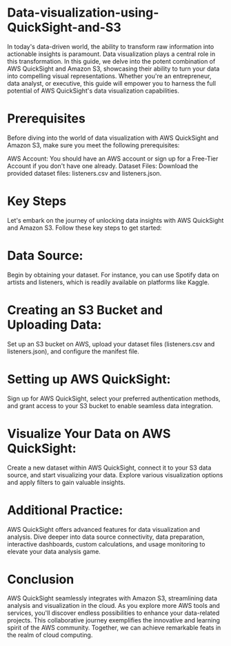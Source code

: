 # Data-visualization-using-QuickSight-and-S3
In today's data-driven world, the ability to transform raw information into actionable insights is paramount. Data visualization plays a central role in this transformation. In this guide, we delve into the potent combination of AWS QuickSight and Amazon S3, showcasing their ability to turn your data into compelling visual representations. Whether you're an entrepreneur, data analyst, or executive, this guide will empower you to harness the full potential of AWS QuickSight's data visualization capabilities.

# Prerequisites
Before diving into the world of data visualization with AWS QuickSight and Amazon S3, make sure you meet the following prerequisites:

AWS Account: You should have an AWS account or sign up for a Free-Tier Account if you don't have one already.
Dataset Files: Download the provided dataset files: listeners.csv and listeners.json.

# Key Steps
Let's embark on the journey of unlocking data insights with AWS QuickSight and Amazon S3. Follow these key steps to get started:

# Data Source:
Begin by obtaining your dataset. For instance, you can use Spotify data on artists and listeners, which is readily available on platforms like Kaggle.

# Creating an S3 Bucket and Uploading Data:
Set up an S3 bucket on AWS, upload your dataset files (listeners.csv and listeners.json), and configure the manifest file.

# Setting up AWS QuickSight:
Sign up for AWS QuickSight, select your preferred authentication methods, and grant access to your S3 bucket to enable seamless data integration.

# Visualize Your Data on AWS QuickSight:
Create a new dataset within AWS QuickSight, connect it to your S3 data source, and start visualizing your data. Explore various visualization options and apply filters to gain valuable insights.

# Additional Practice: 
AWS QuickSight offers advanced features for data visualization and analysis. Dive deeper into data source connectivity, data preparation, interactive dashboards, custom calculations, and usage monitoring to elevate your data analysis game.


# Conclusion
AWS QuickSight seamlessly integrates with Amazon S3, streamlining data analysis and visualization in the cloud. As you explore more AWS tools and services, you'll discover endless possibilities to enhance your data-related projects. This collaborative journey exemplifies the innovative and learning spirit of the AWS community. Together, we can achieve remarkable feats in the realm of cloud computing.

